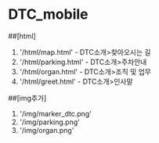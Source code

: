 # DTC_mobile

##[html]
1. '/html/map.html' - DTC소개>찾아오시는 길
2. '/html/parking.html' - DTC소개>주차안내
3. '/html/organ.html' - DTC소개>조직 및 업무
4. '/html/greet.html' - DTC소개>인사말

##[img추가]
1. '/img/marker_dtc.png' 
2. '/img/parking.png'
3. '/img/organ.png'



